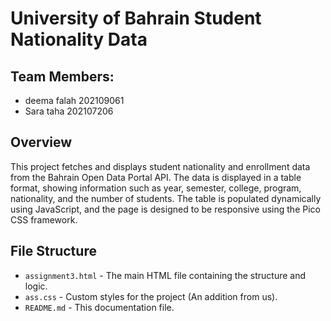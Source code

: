 # University of Bahrain Student Nationality Data
## Team Members:
- deema falah 202109061
- Sara taha 202107206

## Overview
This project fetches and displays student nationality and enrollment data from the Bahrain Open Data Portal API. The data is displayed in a table format, showing information such as year, semester, college, program, nationality, and the number of students. The table is populated dynamically using JavaScript, and the page is designed to be responsive using the Pico CSS framework.


## File Structure
- `assignment3.html` - The main HTML file containing the structure and logic.
- `ass.css` - Custom styles for the project (An addition from us).
- `README.md` - This documentation file.


